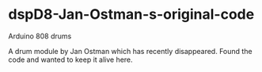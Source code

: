 # dspD8-Jan-Ostman-s-original-code
Arduino 808 drums

A drum module by Jan Ostman which has recently disappeared.
Found the code and wanted to keep it alive here.
